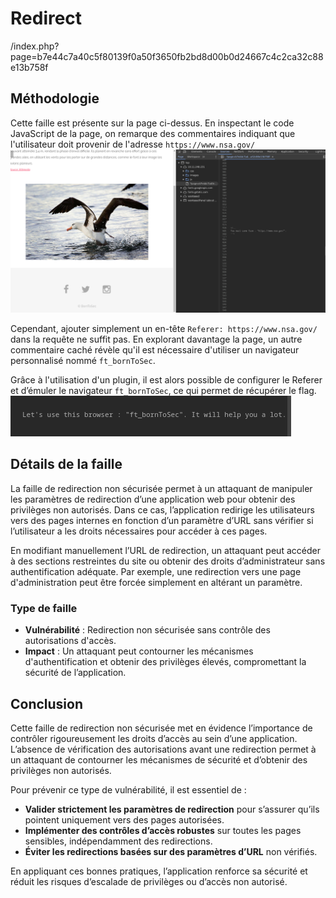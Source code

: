 # Redirect
/index.php?page=b7e44c7a40c5f80139f0a50f3650fb2bd8d00b0d24667c4c2ca32c88e13b758f

## Méthodologie

Cette faille est présente sur la page ci-dessus. En inspectant le code JavaScript de la page, on remarque des commentaires indiquant que l'utilisateur doit provenir de l'adresse `https://www.nsa.gov/`
![redirect-page](../../Assets/redirect-page.png)

Cependant, ajouter simplement un en-tête `Referer: https://www.nsa.gov/` dans la requête ne suffit pas. En explorant davantage la page, un autre commentaire caché révèle qu'il est nécessaire d'utiliser un navigateur personnalisé nommé `ft_bornToSec`.

Grâce à l'utilisation d'un plugin, il est alors possible de configurer le Referer et d’émuler le navigateur `ft_bornToSec`, ce qui permet de récupérer le flag.
![redirect-browser](../../Assets/redirect-browser.png)

## Détails de la faille

La faille de redirection non sécurisée permet à un attaquant de manipuler les paramètres de redirection d’une application web pour obtenir des privilèges non autorisés.
Dans ce cas, l’application redirige les utilisateurs vers des pages internes en fonction d’un paramètre d’URL sans vérifier si l’utilisateur a les droits nécessaires pour accéder à ces pages.

En modifiant manuellement l’URL de redirection, un attaquant peut accéder à des sections restreintes du site ou obtenir des droits d’administrateur sans authentification adéquate. Par exemple, une redirection vers une page d'administration peut être forcée simplement en altérant un paramètre.

### Type de faille

- **Vulnérabilité** : Redirection non sécurisée sans contrôle des autorisations d'accès.
- **Impact** : Un attaquant peut contourner les mécanismes d'authentification et obtenir des privilèges élevés, compromettant la sécurité de l’application.

## Conclusion
Cette faille de redirection non sécurisée met en évidence l’importance de contrôler rigoureusement les droits d’accès au sein d’une application.
L’absence de vérification des autorisations avant une redirection permet à un attaquant de contourner les mécanismes de sécurité et d’obtenir des privilèges non autorisés.

Pour prévenir ce type de vulnérabilité, il est essentiel de :

- **Valider strictement les paramètres de redirection** pour s’assurer qu’ils pointent uniquement vers des pages autorisées.
- **Implémenter des contrôles d’accès robustes** sur toutes les pages sensibles, indépendamment des redirections.
- **Éviter les redirections basées sur des paramètres d’URL** non vérifiés.

En appliquant ces bonnes pratiques, l’application renforce sa sécurité et réduit les risques d’escalade de privilèges ou d’accès non autorisé.